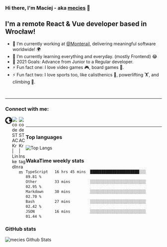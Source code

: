 ### Hi there, I'm Maciej - aka [mecies][website] 👋

## I'm a remote React & Vue developer based in Wrocław!

- 🔭  I’m currently working at [@Monterail](https://github.com/monterail), delivering meaningful software worldwide! 🌍
- 🌱  I’m currently learning everything and everyday. (mostly Frontend) 😂
- 🥅  2021 Goals: Advance from Junior to a Regular developer.
- ⚡ Fun fact one: I love video games 🎮, board games 🎲.
- ⚡ Fun fact two: I love sports too, like calisthenics 🧘, powerlifting 🏋️, and climbing 🧗.

<br />

---

### Connect with me:

[<img align="left" alt="codeSTACKr.com" width="22px" src="https://raw.githubusercontent.com/iconic/open-iconic/master/svg/globe.svg" />][website]
[<img align="left" alt="codeSTACKr | LinkedIn" width="22px" src="https://cdn.jsdelivr.net/npm/simple-icons@v3/icons/linkedin.svg" />][linkedin]
[<img align="left" alt="codeSTACKr | Instagram" width="22px" src="https://cdn.jsdelivr.net/npm/simple-icons@v3/icons/instagram.svg" />][instagram]

<br />

---

### Top languages

![Top Langs](https://github-readme-stats.vercel.app/api/top-langs/?username=mecies&layout=compact)

### WakaTime weekly stats 

<!--START_SECTION:waka-->
```text
TypeScript   16 hrs 45 mins  ██████████████████████░░░   89.81 % 
Other        33 mins         ░░░░░░░░░░░░░░░░░░░░░░░░░   02.95 % 
Markdown     30 mins         ░░░░░░░░░░░░░░░░░░░░░░░░░   02.70 % 
Bash         27 mins         ░░░░░░░░░░░░░░░░░░░░░░░░░   02.42 % 
JSON         16 mins         ░░░░░░░░░░░░░░░░░░░░░░░░░   01.44 %
```
<!--END_SECTION:waka-->

###  GitHub stats

<img align="left" alt="mecies Github Stats" src="https://github-readme-stats.vercel.app/api?username=mecies&show_icons=true&hide_border=true&hide=stars" />

[website]: https://mecies.github.io/me
[instagram]: https://instagram.com/xmasiek
[linkedin]: https://linkedin.com/in/maciej=hnat
